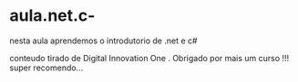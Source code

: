 # aula.net.c-
nesta aula aprendemos o introdutorio de .net e c#



conteudo tirado de Digital Innovation One . Obrigado por mais um curso !!!
super recomendo...
